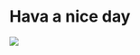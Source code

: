 # Hava a nice day
![](http://orig14.deviantart.net/ebfa/f/2014/073/1/d/gengar_by_creepyjellyfish-d7a49lv.gif)
